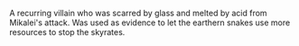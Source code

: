 A recurring villain who was scarred by glass and melted by acid from Mikalei's attack.
Was used as evidence to let the earthern snakes use more resources to stop the skyrates. 